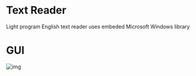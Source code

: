 # Text Reader
Light program English text reader uses embeded Microsoft Windows library

# GUI
![img](https://www.4shared.com/img/EGr-95lFda/s25/1630edbffe8/txtReader)
